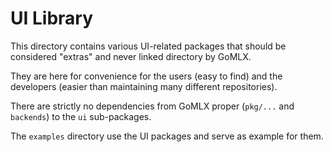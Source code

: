 # UI Library

This directory contains various UI-related packages that should be considered "extras" and never linked
directory by GoMLX.

They are here for convenience for the users (easy to find) and the developers (easier than maintaining many
different repositories). 

There are strictly no dependencies from GoMLX proper (`pkg/...` and `backends`) to the `ui` sub-packages. 

The `examples` directory use the UI packages and serve as example for them.